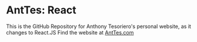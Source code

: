 # AntTes: React
This is the GitHub Repository for Anthony Tesoriero's personal website, as it changes to React.JS
Find the website at [AntTes.com](http://anttes.com)
